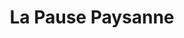 ---
title: "La Pause Paysanne"
url: /saint-clement-sur-durance/la-pause-paysanne/
shop: Hofladen
---